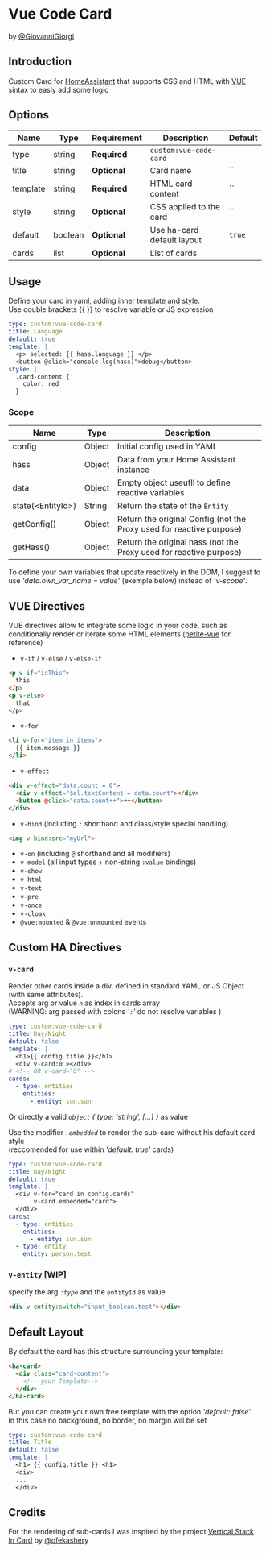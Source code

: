 # Vue Code Card 
by [@GiovanniGiorgi](https://github.com/GiovanniGiorgi)

## Introduction
Custom Card for [HomeAssistant](home-assistant.io) that supports CSS and HTML with [VUE](https://github.com/vuejs/petite-vue/tree/main) sintax to easly add some logic

## Options
| Name              | Type    | Requirement  | Description                                 | Default             |
| ----------------- | ------- | ------------ | ------------------------------------------- | ------------------- |
| type              | string  | **Required** | `custom:vue-code-card`                      |                     |
| title             | string  | **Optional** | Card name                                   | ``                  |
| template          | string  | **Required** | HTML card content                           | ``                  |
| style             | string  | **Optional** | CSS applied to the card                     | ``                  |
| default           | boolean | **Optional** | Use ha-card default layout                  | `true`              |
| cards             | list    | **Optional** | List of cards                               |                     |

## Usage
Define your card in yaml, adding inner template and style.\
Use double brackets {{ }} to resolve variable or JS expression

````YAML
type: custom:vue-code-card
title: Language
default: true
template: |
  <p> selected: {{ hass.language }} </p>
  <button @click="console.log(hass)">debug</button>
style: |
  .card-content {
    color: red
  }
````
### Scope
| Name               | Type    |  Description                                                                    |
| ------------------ | ------- | ------------------------------------------------------------------------------- |
| config             | Object  | Initial config used in YAML                                                     |
| hass               | Object  | Data from your Home Assistant instance                                          |
| data               | Object  | Empty object useufll to define reactive variables                               |
| state(\<EntityId>) | String  | Return the state of the `Entity`                                                |
| getConfig()        | Object  | Return the original Config (not the Proxy used for reactive purpose)            |
| getHass()          | Object  | Return the original hass (not the Proxy used for reactive purpose)              |

To define your own variables that update reactively in the DOM, I suggest to use _'data.own_var_name = value'_ (exemple below)
instead of _'v-scope'_.

## VUE Directives
VUE directives allow to integrate some logic in your code, such as conditionally render or iterate some HTML elements ([petite-vue](https://github.com/vuejs/petite-vue) for reference)

- `v-if` / `v-else` / `v-else-if`
````html
<p v-if="isThis">
  this
</p>
<p v-else>
  that
</p>

``````
- `v-for`
````html
<li v-for="item in items">
  {{ item.message }}
</li>

``````
- `v-effect`
`````html
<div v-effect="data.count = 0">
  <div v-effect="$el.textContent = data.count"></div>
  <button @click="data.count++">++</button>
</div>
``````
- `v-bind` (including `:` shorthand and class/style special handling)
````html
<img v-bind:src="myUrl">
````
- `v-on` (including `@` shorthand and all modifiers)
- `v-model` (all input types + non-string `:value` bindings)
- `v-show`
- `v-html`
- `v-text`
- `v-pre`
- `v-once`
- `v-cloak`
- `@vue:mounted` & `@vue:unmounted` events

## Custom HA Directives
### `v-card`
Render other cards inside a div, defined in standard YAML or JS Object (with same attributes).\
Accepts arg or value _`n`_ as index in cards array\
(WARNING: arg passed with colons _'`:`'_ do not resolve variables )
````yaml
type: custom:vue-code-card
title: Day/Night
default: false
template: |
  <h1>{{ config.title }}</h1>
  <div v-card:0 ></div> 
# <!-- OR v-card="0" -->
cards:
  - type: entities
    entities:
      - entity: sun.sun
````
Or directly a valid _`object`  { type: 'string', [...] }_ as value

Use the modifier _`.embedded`_ to render the sub-card without his default card style\
(reccomended for use within _'default: true'_ cards)
````yaml
type: custom:vue-code-card
title: Day/Night
default: true
template: |
  <div v-for="card in config.cards"
       v-card.embedded="card">
  </div>
cards:
  - type: entities
    entities:
      - entity: sun.sun
  - type: entity
    entity: person.test

````

### `v-entity` [WIP]
specify the arg _`:type`_ and the `entityId` as value
````html
<div v-entity:switch="input_boolean.test"></div>
```````

## Default Layout
By default the card has this structure surrounding your template:
````html
<ha-card>
  <div class="card-content">
    <!-- your Template-->
  </div>
</ha-card>
````
But you can create your own free template with the option _'default: false'_.\
In this case no background, no border, no margin will be set
````yaml
type: custom:vue-code-card
title: Title
default: false
template: |
  <h1> {{ config.title }} <h1>
  <div>
  ...
  </div>
````

## Credits

For the rendering of sub-cards I was inspired by the project [Vertical Stack In Card](https://github.com/ofekashery/vertical-stack-in-card) by [@ofekashery](https://github.com/ofekashery)